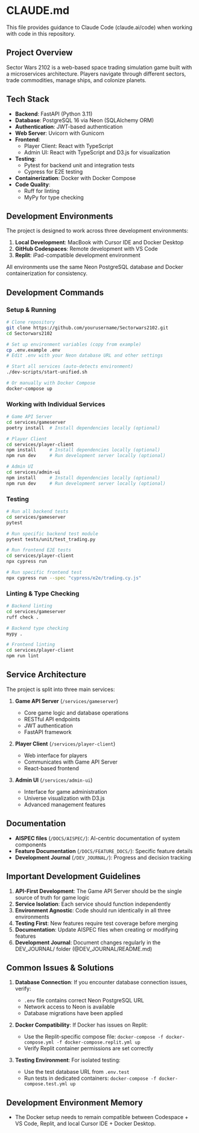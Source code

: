 # CLAUDE.md

This file provides guidance to Claude Code (claude.ai/code) when working with code in this repository.

## Project Overview

Sector Wars 2102 is a web-based space trading simulation game built with a microservices architecture. Players navigate through different sectors, trade commodities, manage ships, and colonize planets.

## Tech Stack

- **Backend**: FastAPI (Python 3.11)
- **Database**: PostgreSQL 16 via Neon (SQLAlchemy ORM)
- **Authentication**: JWT-based authentication
- **Web Server**: Uvicorn with Gunicorn
- **Frontend**: 
  - Player Client: React with TypeScript
  - Admin UI: React with TypeScript and D3.js for visualization
- **Testing**: 
  - Pytest for backend unit and integration tests
  - Cypress for E2E testing
- **Containerization**: Docker with Docker Compose
- **Code Quality**: 
  - Ruff for linting
  - MyPy for type checking

## Development Environments

The project is designed to work across three development environments:
1. **Local Development**: MacBook with Cursor IDE and Docker Desktop
2. **GitHub Codespaces**: Remote development with VS Code
3. **Replit**: iPad-compatible development environment

All environments use the same Neon PostgreSQL database and Docker containerization for consistency.

## Development Commands

### Setup & Running

```bash
# Clone repository
git clone https://github.com/yourusername/Sectorwars2102.git
cd Sectorwars2102

# Set up environment variables (copy from example)
cp .env.example .env
# Edit .env with your Neon database URL and other settings

# Start all services (auto-detects environment)
./dev-scripts/start-unified.sh

# Or manually with Docker Compose
docker-compose up
```

### Working with Individual Services

```bash
# Game API Server
cd services/gameserver
poetry install  # Install dependencies locally (optional)

# Player Client
cd services/player-client
npm install     # Install dependencies locally (optional)
npm run dev     # Run development server locally (optional)

# Admin UI
cd services/admin-ui
npm install     # Install dependencies locally (optional)
npm run dev     # Run development server locally (optional)
```

### Testing

```bash
# Run all backend tests
cd services/gameserver
pytest

# Run specific backend test module
pytest tests/unit/test_trading.py

# Run frontend E2E tests
cd services/player-client
npx cypress run

# Run specific frontend test
npx cypress run --spec "cypress/e2e/trading.cy.js"
```

### Linting & Type Checking

```bash
# Backend linting
cd services/gameserver
ruff check .

# Backend type checking
mypy .

# Frontend linting
cd services/player-client
npm run lint
```

## Service Architecture

The project is split into three main services:

1. **Game API Server** (`/services/gameserver`)
   - Core game logic and database operations
   - RESTful API endpoints
   - JWT authentication
   - FastAPI framework

2. **Player Client** (`/services/player-client`)
   - Web interface for players
   - Communicates with Game API Server
   - React-based frontend

3. **Admin UI** (`/services/admin-ui`)
   - Interface for game administration
   - Universe visualization with D3.js
   - Advanced management features

## Documentation

- **AISPEC files** (`/DOCS/AISPEC/`): AI-centric documentation of system components
- **Feature Documentation** (`/DOCS/FEATURE_DOCS/`): Specific feature details
- **Development Journal** (`/DEV_JOURNAL/`): Progress and decision tracking

## Important Development Guidelines

1. **API-First Development**: The Game API Server should be the single source of truth for game logic
2. **Service Isolation**: Each service should function independently
3. **Environment Agnostic**: Code should run identically in all three environments
4. **Testing First**: New features require test coverage before merging
5. **Documentation**: Update AISPEC files when creating or modifying features
6. **Development Journal**: Document changes regularly in the DEV_JOURNAL/ folder (@DEV_JOURNAL/README.md)

## Common Issues & Solutions

1. **Database Connection**: If you encounter database connection issues, verify:
   - `.env` file contains correct Neon PostgreSQL URL
   - Network access to Neon is available
   - Database migrations have been applied

2. **Docker Compatibility**: If Docker has issues on Replit:
   - Use the Replit-specific compose file: `docker-compose -f docker-compose.yml -f docker-compose.replit.yml up`
   - Verify Replit container permissions are set correctly

3. **Testing Environment**: For isolated testing:
   - Use the test database URL from `.env.test`
   - Run tests in dedicated containers: `docker-compose -f docker-compose.test.yml up`

## Development Environment Memory

- The Docker setup needs to remain compatible between Codespace + VS Code, Replit, and local Cursor IDE + Docker Desktop.